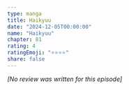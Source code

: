 ```yaml
---
type: manga
title: Haikyuu
date: "2024-12-05T00:00:00"
name: "Haikyuu"
chapter: 81
rating: 4
ratingEmoji: "⭐️⭐️⭐️⭐️"
share: false
---
```


_[No review was written for this episode]_
